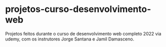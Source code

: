 # projetos-curso-desenvolvimento-web
Projetos feitos durante o curso de desenvolvimento web completo 2022 via udemy, com os instrutores Jorge Santana e Jamil Damasceno.
